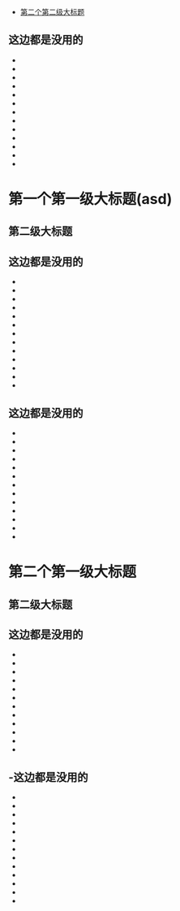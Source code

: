 - [第二个第二级大标题](#第一个第一级大标题asd#第二级大标题)




这边都是没用的
-
-
-
-
-
-
-
-
-
-
-
-
-
-

# 第一个第一级大标题\(asd\)
## 第二级大标题

这边都是没用的
-
-
-
-
-
-
-
-
-
-
-
-
-
-
这边都是没用的
-
-
-
-
-
-
-
-
-
-
-
-
-
-

# 第二个第一级大标题
## 第二级大标题

这边都是没用的
-
-
-
-
-
-
-
-
-
-
-
-
-
-这边都是没用的
-
-
-
-
-
-
-
-
-
-
-
-
-
-
